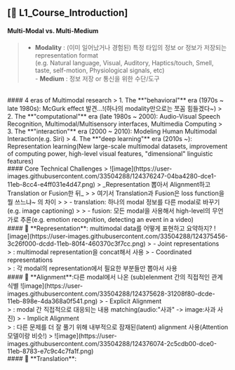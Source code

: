 ## [📔 L1_Course_Introduction]

#### Multi-Modal vs. Multi-Medium
> - **Modality**
> : (이미 일어났거나 경험된) 특정 타입의 정보 or 정보가 저장되는 representation format
> <br>(e.g. Natural language, Visual, Auditory, Haptics/touch, Smell, taste, 
> self-motion, Physiological signals, etc)
> <br> - **Medium**
> : 정보 저장 or 통신을 위한 수단/도구
<br>
#### 4 eras of Multimodal research
> 1. The **"behavioral"** era (1970s ~ late 1980s): McGurk effect 발견...!(하나의 modality만으로는 쪼꼼 힘들겠다~)
> 2. The **"computational"** era (late 1980s ~ 2000): Audio-Visual Speech Recognition, Multimodal/Multisensory interfaces, Multimedia Computing
> 3. The **"interaction"** era (2000 ~ 2010): Modeling Human Multimodal Interaction(e.g. Siri)
> 4. The **"deep learning"** era (2010s ~): Representation learning(New large-scale multimodal datasets, improvement of computing power, high-level visual features, "dimensional" linguistic features)
<br>
#### Core Technical Challenges
> ![image](https://user-images.githubusercontent.com/33504288/124376247-04ba4280-dce1-11eb-8cc4-e4ff031e4d47.png)
> _Representation 뽑아서 Alignment하고 Translation or Fusion한 뒤_ 
> > 여기서 Translation과 Fusion은 loss function을 뭘 쓰느냐~ 의 차이
> > - translation: 하나의 modal 정보를 다른 modal로 바꾸기(e.g. image captioning)
> > - fusion: 모든 modal을 사용해서 high-level의 무언가로 추론(e.g. emotion recognition, detecting an event in a video)
<br>
#### 🌟 **Representation**: multimodal data를 어떻게 표현하고 요약하지?
 ![image](https://user-images.githubusercontent.com/33504288/124375456-3c26f000-dcdd-11eb-80f4-460370c3f7cc.png)
> - Joint representations<br>
> : multimodal representation을 concat해서 사용
> - Coordinated representations<br>
> : 각 modal의 representation에서 필요한 부분들만 뽑아서 사용
<br>
#### 🌟 **Alignment**:다른 modal에서 나온 (sub)elenment 간의 직접적인 관계 식별
![image](https://user-images.githubusercontent.com/33504288/124375628-31208f80-dcde-11eb-898e-4da368a0f541.png)
> - Explicit Alignment<br>
> : modal 간 직접적으로 대응되는 내용 matching(audio:"사과" -> image:사과 사진)
> - Implicit Alignment<br>
> : 다른 문제를 더 잘 풀기 위해 내부적으로 잠재된(latent) alignment 사용(Attention 모델이랑 비슷!)
> ![image](https://user-images.githubusercontent.com/33504288/124376074-2c5cdb00-dce0-11eb-8783-e7c9c4c7fa1f.png)
<br>
#### 🌟 **Translation**: 
